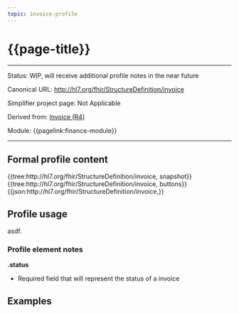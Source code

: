 ```yaml
---
topic: invoice-profile
---
```


# {{page-title}}

---

Status: WIP, will receive additional profile notes in the near future

Canonical URL: http://hl7.org/fhir/StructureDefinition/invoice

Simplifier project page: Not Applicable

Derived from: [Invoice (R4)](http://hl7.org/fhir/R4/invoice.html)

Module:  {{pagelink:finance-module}}

---

## Formal profile content
<tabs>
	<tab title="Tree snapshot">
		{{tree:http://hl7.org/fhir/StructureDefinition/invoice, snapshot}}
	</tab>
	<tab title="Tree, diff/hybrid/snapshot">
		{{tree:http://hl7.org/fhir/StructureDefinition/invoice, buttons}}
	</tab>
	<tab title="JSON">
		{{json:http://hl7.org/fhir/StructureDefinition/invoice,}}
	</tab>
</tabs>

## Profile usage

asdf.

### Profile element notes

**.status**
- Required field that will represent the status of a invoice

## Examples

